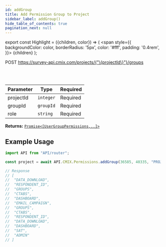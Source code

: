 ```yaml
---
id: addGroup
title: Add Permission Group to Project
sidebar_label: addGroup()
hide_table_of_contents: true
pagination_next: null
---
```


export const Highlight = ({children, color}) => (
  <span
    style={{
      backgroundColor: color,
      borderRadius: '5px',
      color: '#fff',
      padding: '0.4rem',
    }}>
    {children}
  </span>
);

<Highlight color="#49cc90">POST</Highlight> https://survey-api.cmix.com/projects/{"\{projectId\}"}/groups

<br />
<br />

| Parameter | Type  | Required |
| ---- | ----  | -------- |
| projectId | `integer` | <Highlight color="#F93E3E">Required</Highlight> |
| groupId | `groupId` | <Highlight color="#F93E3E">Required</Highlight> |
| role | `string` | <Highlight color="#F93E3E">Required</Highlight> |

**Returns:** [`Promise<[UserGroupPermissions,..]>`](/docs/properties#user-group-permissions)  

## Example Usage

```js
import API from "API/router";

const project = await API.CMIX.Permissions.addGroup(36585, 40335, "PROJECT_MANAGER");

// Response
// [
// 	"DATA_DOWNLOAD",
// 	"RESPONDENT_ID",
// 	"GROUPS",
// 	"CTABS",
// 	"DASHBOARD",
// 	"EMAIL_CAMPAIGN",
// 	"GROUPS",
// 	"CTABS",
// 	"RESPONDENT_ID",
// 	"DATA_DOWNLOAD",
// 	"DASHBOARD",
// 	"SAT",
// 	"ADMIN"
// ]
```